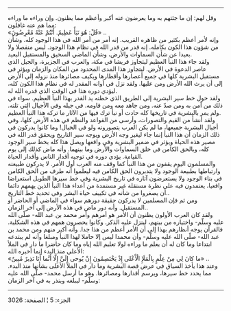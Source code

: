 ------------------------------------------------------------------------

وقل لهم: إن ما جئتهم به وما يعرضون عنه أكبر وأعظم مما يظنون. وإن وراءه
ما وراءه مما هم عنه غافلون:  
«قُلْ: هُوَ نَبَأٌ عَظِيمٌ. أَنْتُمْ عَنْهُ مُعْرِضُونَ» ..  
وإنه لأمر أعظم بكثير من ظاهره القريب. إنه أمر من أمر الله في هذا الوجود
كله. وشأن من شؤون هذا الكون بكامله. إنه قدر من قدر الله في نظام هذا
الوجود. ليس منفصلا ولا بعيدا عن شأن السماوات والأرض، وشأن الماضي السحيق
والمستقبل البعيد.  
ولقد جاء هذا النبأ العظيم ليتجاوز قريشا في مكة، والعرب في الجزيرة،
والجيل الذي عاصر الدعوة في الأرض. ليتجاوز هذا المدى المحدود من المكان
والزمان ويؤثر في مستقبل البشرية كلها في جميع أعصارها وأقطارها ويكيف
مصائرها منذ نزوله إلى الأرض إلى أن يرث الله الأرض ومن عليها. ولقد نزل في
أوانه المقدر له في نظام هذا الكون كله، ليؤدي دوره هذا في الوقت الذي قدره
الله له.  
ولقد حول خط سير البشرية إلى الطريق الذي خطته يد القدر بهذا النبأ العظيم.
سواء في ذلك من آمن به ومن صدّ عنه. ومن جاهد معه ومن قاومه. في جيله وفي
الأجيال التي تلته. ولم يمر بالبشرية في تاريخها كله حادث أو نبأ ترك فيها
من الآثار ما تركه هذا النبأ العظيم.  
ولقد أنشأ من القيم والتصورات، وأرسى من القواعد والنظم في هذه الأرض كلها،
وفي أجيال البشرية جميعها، ما لم يكن العرب يتصورونه ولو في الخيال! وما
كانوا يدركون في ذلك الزمان أن هذا النبأ إنما جاء ليغير وجه الأرض ويوجه
سير التاريخ ويحقق قدر الله في مصير هذه الحياة ويؤثر في ضمير البشرية وفي
واقعها ويصل هذا كله بخط سير الوجود كله، وبالحق الكامن في خلق السماوات
والأرض وما بينهما. وأنه ماض كذلك إلى يوم القيامة. يؤدي دوره في توجيه
أقدار الناس وأقدار الحياة.  
والمسلمون اليوم يقفون من هذا النبأ كما وقف منه العرب أول الأمر. لا
يدركون طبيعته وارتباطها بطبيعة الوجود ولا يتدبرون الحق الكامن فيه
ليعلموا أنه طرف من الحق الكامن في بناء الوجود ولا يستعرضون آثاره في
تاريخ البشرية وفي خط سيرها الطويل استعراضا واقعيا، يعتمدون فيه على نظرة
مستقلة غير مستمدة من أعداء هذا النبأ الذين يهمهم دائما أن يصغروا من شأنه
في تكييف حياة البشر وفي تحديد خط التاريخ..  
ومن ثم فإن المسلمين لا يدركون حقيقة دورهم سواء في الماضي أو الحاضر أو
المستقبل. وأنه دور ماض في هذه الأرض إلى آخر الزمان..  
ولقد كان العرب الأولون يظنون أن الأمر هو أمرهم وأمر محمد بن عبد الله-
صلّى الله عليه وسلّم- واختياره من بينهم، لينزل عليه الذكر. وكانوا يحصرون
همهم في هذه الشكلية. فالقرآن يوجه أنظارهم بهذا إلى أن الأمر أعظم من هذا
جدا. وأنه أكبر منهم ومن محمد بن عبد الله- صلّى الله عليه وسلّم- وأن محمدا
ليس إلا حاملا لهذا النبأ ومبلغا وأنه لم يبتدعه ابتداعا وما كان له أن
يعلم ما وراءه لولا تعليم الله إياه وما كان حاضرا ما دار في الملأ الأعلى
منذ البدء إنما أخبره الله:  
«ما كانَ لِي مِنْ عِلْمٍ بِالْمَلَإِ الْأَعْلى إِذْ يَخْتَصِمُونَ إِنْ يُوحى إِلَيَّ إِلَّا أَنَّما أَنَا نَذِيرٌ
مُبِينٌ» ..  
وعند هذا يأخذ السياق في عرض قصة البشرية وما دار في الملأ الأعلى بشأنها
منذ البدء. مما يحدد خط سيرها، ويرسم أقدارها ومصائرها. وهو ما أرسل محمد-
صلّى الله عليه وسلّم- ليبلغه وينذر به في آخر الزمان:

------------------------------------------------------------------------

الجزء: 5 ¦ الصفحة: 3026
